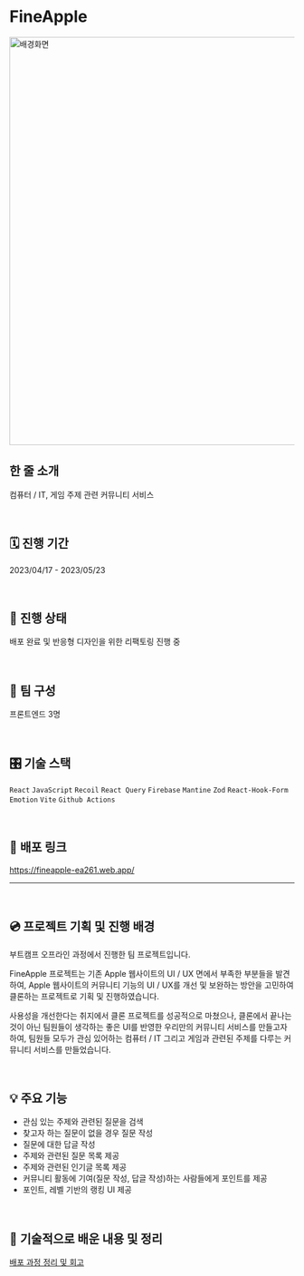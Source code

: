 # FineApple

<img width="720" alt="배경화면" src="https://github.com/JP-s-Children/FineApple/assets/99726297/7559a2f6-5787-487d-bc1b-6da80a02d71b">

## 한 줄 소개
컴퓨터 / IT, 게임 주제 관련 커뮤니티 서비스

<br/>

## 🗓️ 진행 기간
2023/04/17 - 2023/05/23

<br/>

## 📶 진행 상태
배포 완료 및 반응형 디자인을 위한 리팩토링 진행 중

<br/>

## 👬 팀 구성
프론트엔드 3명

<br/>

## 🎛️ 기술 스택
`React` `JavaScript` `Recoil` `React Query` `Firebase` `Mantine` `Zod` `React-Hook-Form` `Emotion` `Vite` `Github Actions`

<br/>

## 🚀 배포 링크
<a>https://fineapple-ea261.web.app/</a>


---

<br/>

## 💿 프로젝트 기획 및 진행 배경
부트캠프 오프라인 과정에서 진행한 팀 프로젝트입니다. 

FineApple 프로젝트는 기존 Apple 웹사이트의 UI / UX 면에서 부족한 부분들을 발견하여, Apple 웹사이트의 커뮤니티 기능의 UI / UX를 개선 및 보완하는 방안을 고민하여 클론하는 프로젝트로 기획 및 진행하였습니다.

사용성을 개선한다는 취지에서 클론 프로젝트를 성공적으로 마쳤으나, 클론에서 끝나는 것이 아닌 팀원들이 생각하는 좋은 UI를 반영한 우리만의 커뮤니티 서비스를 만들고자 하여, 팀원들 모두가 관심 있어하는 컴퓨터 / IT 그리고 게임과 관련된 주제를 다루는 커뮤니티 서비스를 만들었습니다.


<br/>

## 💡 **주요 기능**

- 관심 있는 주제와 관련된 질문을 검색
- 찾고자 하는 질문이 없을 경우 질문 작성
- 질문에 대한 답글 작성
- 주제와 관련된 질문 목록 제공
- 주제와 관련된 인기글 목록 제공
- 커뮤니티 활동에 기여(질문 작성, 답글 작성)하는 사람들에게 포인트를 제공
- 포인트, 레벨 기반의 랭킹 UI 제공


<br/>

## 🔭 기술적으로 배운 내용 및 정리
<a href="https://sumz.notion.site/cff425cac22e428db6cf87aebc89e255?pvs=4">배포 과정 정리 및 회고</a>
